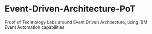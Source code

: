 # Event-Driven-Architecture-PoT
Proof of Technology Labs around Event Driven Architecture, using IBM Event Automation capabilities
